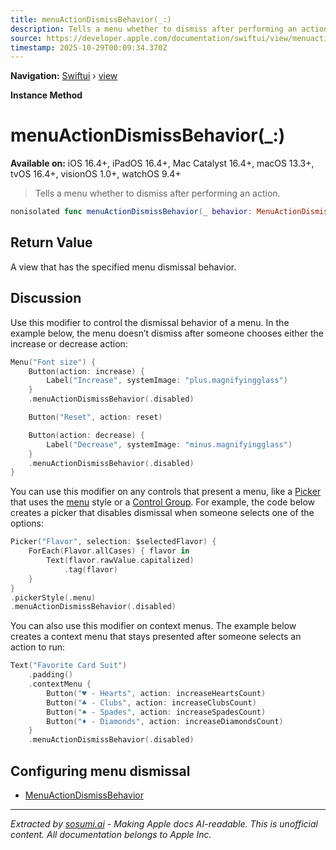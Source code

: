 ```yaml
---
title: menuActionDismissBehavior(_:)
description: Tells a menu whether to dismiss after performing an action.
source: https://developer.apple.com/documentation/swiftui/view/menuactiondismissbehavior(_:)
timestamp: 2025-10-29T00:09:34.370Z
---
```


**Navigation:** [Swiftui](/documentation/swiftui) › [view](/documentation/swiftui/view)

**Instance Method**

# menuActionDismissBehavior(_:)

**Available on:** iOS 16.4+, iPadOS 16.4+, Mac Catalyst 16.4+, macOS 13.3+, tvOS 16.4+, visionOS 1.0+, watchOS 9.4+

> Tells a menu whether to dismiss after performing an action.

```swift
nonisolated func menuActionDismissBehavior(_ behavior: MenuActionDismissBehavior) -> some View
```

## Return Value

A view that has the specified menu dismissal behavior.

## Discussion

Use this modifier to control the dismissal behavior of a menu. In the example below, the menu doesn’t dismiss after someone chooses either the increase or decrease action:

```swift
Menu("Font size") {
    Button(action: increase) {
        Label("Increase", systemImage: "plus.magnifyingglass")
    }
    .menuActionDismissBehavior(.disabled)

    Button("Reset", action: reset)

    Button(action: decrease) {
        Label("Decrease", systemImage: "minus.magnifyingglass")
    }
    .menuActionDismissBehavior(.disabled)
}
```

You can use this modifier on any controls that present a menu, like a [Picker](/documentation/swiftui/picker) that uses the [menu](/documentation/swiftui/pickerstyle/menu) style or a [Control Group](/documentation/swiftui/controlgroup). For example, the code below creates a picker that disables dismissal when someone selects one of the options:

```swift
Picker("Flavor", selection: $selectedFlavor) {
    ForEach(Flavor.allCases) { flavor in
        Text(flavor.rawValue.capitalized)
            .tag(flavor)
    }
}
.pickerStyle(.menu)
.menuActionDismissBehavior(.disabled)
```

You can also use this modifier on context menus. The example below creates a context menu that stays presented after someone selects an action to run:

```swift
Text("Favorite Card Suit")
    .padding()
    .contextMenu {
        Button("♥️ - Hearts", action: increaseHeartsCount)
        Button("♣️ - Clubs", action: increaseClubsCount)
        Button("♠️ - Spades", action: increaseSpadesCount)
        Button("♦️ - Diamonds", action: increaseDiamondsCount)
    }
    .menuActionDismissBehavior(.disabled)
```

## Configuring menu dismissal

- [MenuActionDismissBehavior](/documentation/swiftui/menuactiondismissbehavior)

---

*Extracted by [sosumi.ai](https://sosumi.ai) - Making Apple docs AI-readable.*
*This is unofficial content. All documentation belongs to Apple Inc.*
